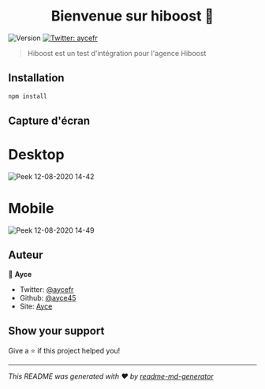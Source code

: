 <h1 align="center">Bienvenue sur hiboost 👋</h1>
<p>
  <img alt="Version" src="https://img.shields.io/badge/version-1-blue.svg?cacheSeconds=2592000" />
  <a href="https://twitter.com/aycefr">
    <img alt="Twitter: aycefr" src="https://img.shields.io/twitter/follow/aycefr.svg?style=social" target="_blank" />
  </a>
</p>

> Hiboost est un test d'intégration pour l'agence Hiboost

## Installation

```bash
npm install
```

## Capture d'écran
# Desktop
![Peek 12-08-2020 14-42](https://user-images.githubusercontent.com/32338891/90017154-6463c580-dcab-11ea-8e9d-c2ee3aef0381.gif)
# Mobile
![Peek 12-08-2020 14-49](https://user-images.githubusercontent.com/32338891/90017161-688fe300-dcab-11ea-9302-874bb49a2c9a.gif)

## Auteur

👤 **Ayce**

* Twitter: [@aycefr](https://twitter.com/aycefr)
* Github: [@ayce45](https://github.com/ayce45)
* Site: [Ayce](https://ayce.fr)

## Show your support

Give a ⭐️ if this project helped you!

***
_This README was generated with ❤️ by [readme-md-generator](https://github.com/kefranabg/readme-md-generator)_

